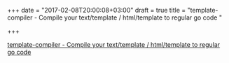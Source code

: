 +++
date = "2017-02-08T20:00:08+03:00"
draft = true
title = "template-compiler - Compile your text/template / html/template to regular go code "

+++

<p><a href="https://t.co/jdoQ21qZOI">template-compiler - Compile your text/template / html/template to regular go code </a></p>
